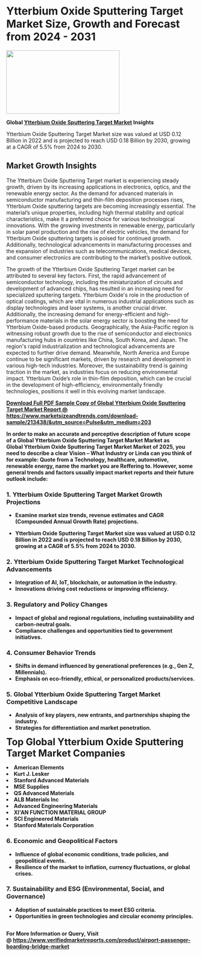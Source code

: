 <H1>Ytterbium Oxide Sputtering Target Market Size, Growth and Forecast from 2024 - 2031</H1><img class="aligncenter size-medium wp-image-584254" src="https://thirdeyenews.in/wp-content/uploads/2024/09/Global-Market-Research-300x168.jpeg" alt="" width="300" height="168" /><p><strong>Global&nbsp;<a href="https://www.marketsizeandtrends.com/download-sample/213438/&amp;utm_source=Pulse&amp;utm_medium=203">Ytterbium Oxide Sputtering Target Market</a> Insights</strong></p><p>Ytterbium Oxide Sputtering Target Market size was valued at USD 0.12 Billion in 2022 and is projected to reach USD 0.18 Billion by 2030, growing at a CAGR of 5.5% from 2024 to 2030.</p><p><h2>Market Growth Insights</h2> <p>The Ytterbium Oxide Sputtering Target market is experiencing steady growth, driven by its increasing applications in electronics, optics, and the renewable energy sector. As the demand for advanced materials in semiconductor manufacturing and thin-film deposition processes rises, Ytterbium Oxide sputtering targets are becoming increasingly essential. The material’s unique properties, including high thermal stability and optical characteristics, make it a preferred choice for various technological innovations. With the growing investments in renewable energy, particularly in solar panel production and the rise of electric vehicles, the demand for Ytterbium Oxide sputtering targets is poised for continued growth. Additionally, technological advancements in manufacturing processes and the expansion of industries such as telecommunications, medical devices, and consumer electronics are contributing to the market’s positive outlook.</p> <p><strong><a href="#"></a></strong></p> <p>The growth of the Ytterbium Oxide Sputtering Target market can be attributed to several key factors. First, the rapid advancement of semiconductor technology, including the miniaturization of circuits and development of advanced chips, has resulted in an increasing need for specialized sputtering targets. Ytterbium Oxide's role in the production of optical coatings, which are vital in numerous industrial applications such as display technologies and laser systems, is another crucial driver. Additionally, the increasing demand for energy-efficient and high-performance materials in the solar energy sector is boosting the need for Ytterbium Oxide-based products. Geographically, the Asia-Pacific region is witnessing robust growth due to the rise of semiconductor and electronics manufacturing hubs in countries like China, South Korea, and Japan. The region's rapid industrialization and technological advancements are expected to further drive demand. Meanwhile, North America and Europe continue to be significant markets, driven by research and development in various high-tech industries. Moreover, the sustainability trend is gaining traction in the market, as industries focus on reducing environmental impact. Ytterbium Oxide’s role in thin-film deposition, which can be crucial in the development of high-efficiency, environmentally friendly technologies, positions it well in this evolving market landscape.</p> <p><strong><a href="#"></p><p><span class=""><strong>Download Full PDF Sample Copy of Global Ytterbium Oxide Sputtering Target Market Report</strong> @ <a href="https://www.marketsizeandtrends.com/download-sample/213438/&amp;utm_source=Pulse&amp;utm_medium=203" target="_blank">https://www.marketsizeandtrends.com/download-sample/213438/&amp;utm_source=Pulse&amp;utm_medium=203</a></span></p><p>In order to make an accurate and perceptive description of future scope of a Global&nbsp;Ytterbium Oxide Sputtering Target Market Market as Global&nbsp;Ytterbium Oxide Sputtering Target Market Market of 2025, you need to describe a clear Vision &ndash; What Industry or Linda can you think of for example: Quote from a Technology, healthcare, automotive, renewable energy, name the market you are Reffering to. However, some general trends and factors usually impact market reports and their future outlook include:</p><h3>1.&nbsp;<strong>Ytterbium Oxide Sputtering Target Market Growth Projections</strong></h3><ul><li>Examine market size trends, revenue estimates and CAGR (Compounded Annual Growth Rate) projections.</li><li><p>Ytterbium Oxide Sputtering Target Market size was valued at USD 0.12 Billion in 2022 and is projected to reach USD 0.18 Billion by 2030, growing at a CAGR of 5.5% from 2024 to 2030.</p></li></ul><h3>2.&nbsp;<strong>Ytterbium Oxide Sputtering Target Market Technological Advancements</strong></h3><ul><li>Integration of AI, IoT, blockchain, or automation in the industry.</li><li>Innovations driving cost reductions or improving efficiency.</li></ul><h3>3.&nbsp;<strong>Regulatory and Policy Changes</strong></h3><ul><li>Impact of global and regional regulations, including sustainability and carbon-neutral goals.</li><li>Compliance challenges and opportunities tied to government initiatives.</li></ul><h3>4.&nbsp;<strong>Consumer Behavior Trends</strong></h3><ul><li>Shifts in demand influenced by generational preferences (e.g., Gen Z, Millennials).</li><li>Emphasis on eco-friendly, ethical, or personalized products/services.</li></ul><h3>5.&nbsp;<strong>Global Ytterbium Oxide Sputtering Target Market Competitive Landscape</strong></h3><ul><li>Analysis of key players, new entrants, and partnerships shaping the industry.</li><li>Strategies for differentiation and market penetration.</li></ul><p data-pm-slice="1 1 []"><span style="color: inherit; font-family: inherit; font-size: 25px;">Top Global Ytterbium Oxide Sputtering Target Market Companies</span></p><div class="" data-test-id=""><p><li>American Elements</li><li> Kurt J. Lesker</li><li> Stanford Advanced Materials</li><li> MSE Supplies</li><li> QS Advanced Materials</li><li> ALB Materials Inc</li><li> Advanced Engineering Materials</li><li> XI'AN FUNCTION MATERIAL GROUP</li><li> SCI Engineered Materials</li><li> Stanford Materials Corporation</li></p></div><h3>6.&nbsp;<strong>Economic and Geopolitical Factors</strong></h3><ul><li>Influence of global economic conditions, trade policies, and geopolitical events.</li><li>Resilience of the market to inflation, currency fluctuations, or global crises.</li></ul><h3>7.&nbsp;<strong>Sustainability and ESG (Environmental, Social, and Governance)</strong></h3><ul><li>Adoption of sustainable practices to meet ESG criteria.</li><li>Opportunities in green technologies and circular economy principles.</li></ul><h2><strong style="font-size: 14px;">For More Information or Query, Visit @&nbsp;</strong><a style="background-color: #ffffff; font-size: 14px;" href="https://www.marketsizeandtrends.com/report/ytterbium-oxide-sputtering-target-market/" target="_blank">https://www.verifiedmarketreports.com/product/airport-passenger-boarding-bridge-market</a></h2>
